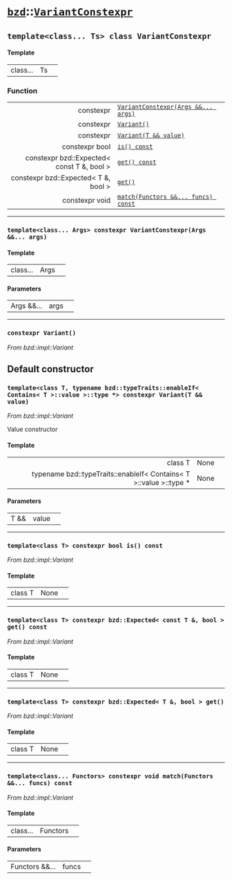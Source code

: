 # [`bzd`](../../index.md)::[`VariantConstexpr`](../index.md)

## `template<class... Ts> class VariantConstexpr`

#### Template
||||
|---:|:---|:---|
|class...|Ts||
### Function
||||
|---:|:---|:---|
|constexpr|[`VariantConstexpr(Args &&... args)`](./index.md)||
|constexpr|[`Variant()`](./index.md)||
|constexpr|[`Variant(T && value)`](./index.md)||
|constexpr bool|[`is() const`](./index.md)||
|constexpr bzd::Expected< const T &, bool >|[`get() const`](./index.md)||
|constexpr bzd::Expected< T &, bool >|[`get()`](./index.md)||
|constexpr void|[`match(Functors &&... funcs) const`](./index.md)||
------
### `template<class... Args> constexpr VariantConstexpr(Args &&... args)`

#### Template
||||
|---:|:---|:---|
|class...|Args||
#### Parameters
||||
|---:|:---|:---|
|Args &&...|args||
------
### `constexpr Variant()`
*From bzd::impl::Variant*

Default constructor
------
### `template<class T, typename bzd::typeTraits::enableIf< Contains< T >::value >::type *> constexpr Variant(T && value)`
*From bzd::impl::Variant*

Value constructor
#### Template
||||
|---:|:---|:---|
|class T|None||
|typename bzd::typeTraits::enableIf< Contains< T >::value >::type *|None||
#### Parameters
||||
|---:|:---|:---|
|T &&|value||
------
### `template<class T> constexpr bool is() const`
*From bzd::impl::Variant*


#### Template
||||
|---:|:---|:---|
|class T|None||
------
### `template<class T> constexpr bzd::Expected< const T &, bool > get() const`
*From bzd::impl::Variant*


#### Template
||||
|---:|:---|:---|
|class T|None||
------
### `template<class T> constexpr bzd::Expected< T &, bool > get()`
*From bzd::impl::Variant*


#### Template
||||
|---:|:---|:---|
|class T|None||
------
### `template<class... Functors> constexpr void match(Functors &&... funcs) const`
*From bzd::impl::Variant*


#### Template
||||
|---:|:---|:---|
|class...|Functors||
#### Parameters
||||
|---:|:---|:---|
|Functors &&...|funcs||
